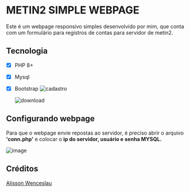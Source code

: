 # METIN2  SIMPLE WEBPAGE
Este é um webpage responsivo simples desenvolvido por mim, que conta com um formulário para registros de contas para servidor de metin2.
## Tecnologia
- [x] PHP 8+
- [x] Mysql
- [x] Bootstrap
![cadastro](https://github.com/user-attachments/assets/a785a386-c27d-4d6a-8dd1-53a00ce665ec)

  ![download](https://github.com/user-attachments/assets/b3fb12dc-3125-4de9-9fce-5a362d4f6d25)


## Configurando webpage
Para que o webpage envie repostas ao servidor, é preciso abrir o arquivo **'conn.php'** e colocar o **ip do servidor, usuário e senha MYSQL.**

![image](https://github.com/AlissonWenceslau/simple-site-registry-metin2/assets/74499967/6f066146-e29f-41f7-a2db-bad04003ff3e)

## Créditos
[Alisson Wenceslau](https://www.youtube.com/@alissonwenceslau)
